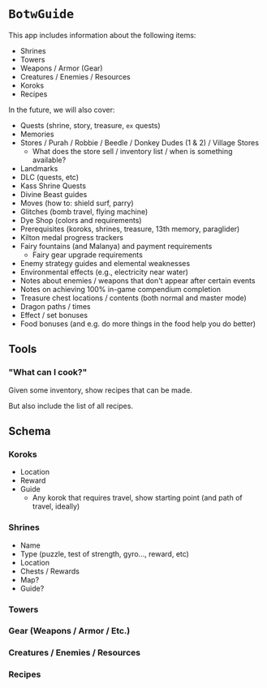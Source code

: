 # `BotwGuide`

This app includes information about the following items:

- Shrines
- Towers
- Weapons / Armor (Gear)
- Creatures / Enemies / Resources
- Koroks
- Recipes

In the future, we will also cover:

- Quests (shrine, story, treasure, `ex` quests)
- Memories
- Stores / Purah / Robbie / Beedle / Donkey Dudes (1 & 2) / Village Stores
    - What does the store sell / inventory list / when is something available?
- Landmarks
- DLC (quests, etc)
- Kass Shrine Quests
- Divine Beast guides
- Moves (how to: shield surf, parry)
- Glitches (bomb travel, flying machine)
- Dye Shop (colors and requirements)
- Prerequisites (koroks, shrines, treasure, 13th memory, paraglider)
- Kilton medal progress trackers
- Fairy fountains (and Malanya) and payment requirements
    - Fairy gear upgrade requirements
- Enemy strategy guides and elemental weaknesses
- Environmental effects (e.g., electricity near water)
- Notes about enemies / weapons that don't appear after certain events
- Notes on achieving 100% in-game compendium completion
- Treasure chest locations / contents (both normal and master mode)
- Dragon paths / times
- Effect / set bonuses
- Food bonuses (and e.g. do more things in the food help you do better)


## Tools

### "What can I cook?"

Given some inventory, show recipes that can be made.

But also include the list of all recipes. 


## Schema

### Koroks
- Location
- Reward
- Guide
    - Any korok that requires travel, show starting point (and path of travel, ideally)


### Shrines
- Name
- Type (puzzle, test of strength, gyro…, reward, etc)
- Location
- Chests / Rewards
- Map?
- Guide?


### Towers


### Gear (Weapons / Armor / Etc.)


### Creatures / Enemies / Resources


### Recipes
